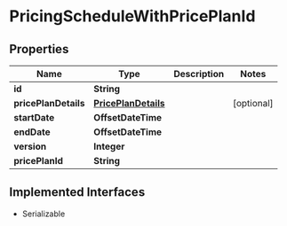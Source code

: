 

# PricingScheduleWithPricePlanId


## Properties

| Name | Type | Description | Notes |
|------------ | ------------- | ------------- | -------------|
|**id** | **String** |  |  |
|**pricePlanDetails** | [**PricePlanDetails**](PricePlanDetails.md) |  |  [optional] |
|**startDate** | **OffsetDateTime** |  |  |
|**endDate** | **OffsetDateTime** |  |  |
|**version** | **Integer** |  |  |
|**pricePlanId** | **String** |  |  |


## Implemented Interfaces

* Serializable


